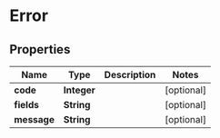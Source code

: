 
# Error

## Properties
Name | Type | Description | Notes
------------ | ------------- | ------------- | -------------
**code** | **Integer** |  |  [optional]
**fields** | **String** |  |  [optional]
**message** | **String** |  |  [optional]



